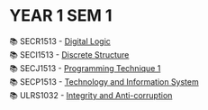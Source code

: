 # YEAR 1 SEM 1
📚 SECR1513 - [Digital Logic](https://github.com/Angela127/Year-1/tree/main/Digital%20Logic) <br>
📚 SECI1513 - [Discrete Structure](https://github.com/Angela127/Year-1/tree/main/Discrete%20Structure) <br>
📚 SECJ1513 - [Programming Technique 1](https://github.com/Angela127/Year-1/tree/main/Programming%20Technique%201) <br>
📚 SECP1513 - [Technology and Information System](https://github.com/Angela127/Year-1/tree/main/Technology%20and%20Information%20System) <br>
📚 ULRS1032 - [Integrity and Anti-corruption](https://github.com/Angela127/Year-1/tree/main/Integrity%20and%20Anti-corruption)
